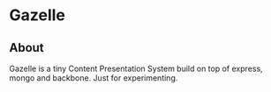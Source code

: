 # Gazelle

## About

Gazelle is a tiny Content Presentation System build on top of express, mongo and backbone. Just for experimenting.